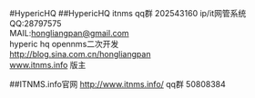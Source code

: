 #HypericHQ 
##HypericHQ itnms qq群 202543160
ip/it网管系统 <br>
QQ:28797575<br>
MAIL:hongliangpan@gmail.com<br>
hyperic hq opennms二次开发<br>
http://blog.sina.com.cn/hongliangpan<br>
www.itnms.info 版主

##ITNMS.info官网
http://www.itnms.info/
qq群 50808384